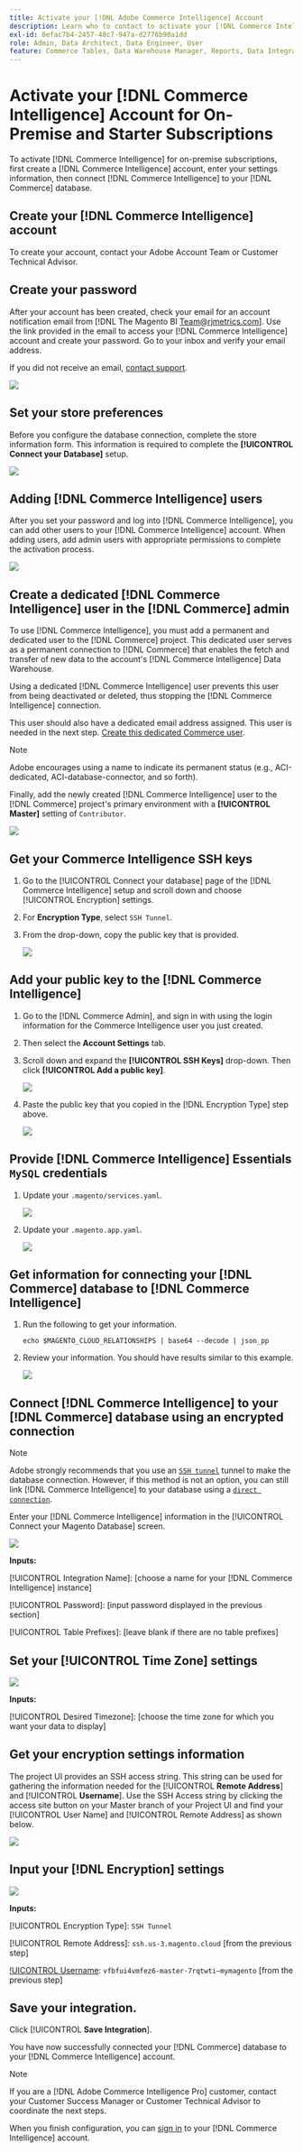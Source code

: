 ```yaml
---
title: Activate your [!DNL Adobe Commerce Intelligence] Account
description: Learn who to contact to activate your [!DNL Commerce Intelligence] account.
exl-id: 0efac7b4-2457-48c7-947a-d2776b90a1dd
role: Admin, Data Architect, Data Engineer, User
feature: Commerce Tables, Data Warehouse Manager, Reports, Data Integration
---
```

# Activate your [!DNL Commerce Intelligence] Account for On-Premise and Starter Subscriptions

To activate [!DNL Commerce Intelligence] for on-premise subscriptions, first create a [!DNL Commerce Intelligence] account, enter your settings information, then connect [!DNL Commerce Intelligence] to your [!DNL Commerce] database. <!-- For information about activation in `Cloud Starter` projects, see [Activating your [!DNL Commerce Intelligence] Account for `Cloud Starter` Subscriptions](../getting-started/cloud-activation.md).-->

## Create your [!DNL Commerce Intelligence] account

To create your account, contact your Adobe Account Team or Customer Technical Advisor.

## Create your password

After your account has been created, check your email for an account notification email from [!DNL The Magento BI Team@rjmetrics.com]. Use the link provided in the email to access your [!DNL Commerce Intelligence] account and create your password. Go to your inbox and verify your email address. 

If you did not receive an email, [contact support](https://experienceleague.adobe.com/docs/commerce-knowledge-base/kb/troubleshooting/miscellaneous/mbi-service-policies.html?lang=en).

   ![](../assets/create-account-4.png)

## Set your store preferences

   Before you configure the database connection, complete the store information form. This information is required to complete the **[!UICONTROL Connect your Database]** setup.

   ![](../assets/create-account-6.png)

## Adding [!DNL Commerce Intelligence] users

After you set your password and log into [!DNL Commerce Intelligence], you can add other users to your [!DNL Commerce Intelligence] account. When adding users, add admin users with appropriate permissions to complete the activation process.

   ![](../assets/create-account-5.png)

## Create a dedicated [!DNL Commerce Intelligence] user in the [!DNL Commerce] admin

To use [!DNL Commerce Intelligence], you must add a permanent and dedicated user to the [!DNL Commerce] project. This dedicated user serves as a permanent connection to [!DNL Commerce] that enables the fetch and transfer of new data to the account's [!DNL Commerce Intelligence] Data Warehouse.

Using a dedicated [!DNL Commerce Intelligence] user prevents this user from being deactivated or deleted, thus stopping the [!DNL Commerce Intelligence] connection.

This user should also have a dedicated email address assigned. This user is needed in the next step. [Create this dedicated Commerce user](https://accounts.magento.com).

>[!NOTE]
>
>Adobe encourages using a name to indicate its permanent status (e.g., ACI-dedicated, ACI-database-connector, and so forth).
 
Finally, add the newly created [!DNL Commerce Intelligence] user to the [!DNL Commerce] project's primary environment with a **[!UICONTROL Master]** setting of `Contributor`.

   ![](../assets/commerce-add-user-settings.png)

## Get your Commerce Intelligence SSH keys

   1. Go to the [!UICONTROL Connect your database] page of the [!DNL Commerce Intelligence] setup and scroll down and choose [!UICONTROL Encryption] settings.
 
   1. For **Encryption Type**, select `SSH Tunnel`.

   1. From the drop-down, copy the public key that is provided.

      ![](../assets/encryption-setting-new-account.png) 

## Add your public key to the [!DNL Commerce Intelligence]
    
   1. Go to the [!DNL Commerce Admin], and sign in with using the login information for the Commerce Intelligence user you just created. 

   1. Then select the **Account Settings** tab.
 
   1. Scroll down and expand the **[!UICONTROL SSH Keys]** drop-down. Then click **[!UICONTROL Add a public key]**.

       ![](../assets/add-public-key.png)

   1. Paste the public key that you copied in the [!DNL Encryption Type] step above.
 
       ![](../assets/paste-public-key.png)

## Provide [!DNL Commerce Intelligence] Essentials `MySQL` credentials

   1. Update your `.magento/services.yaml`.
    
      ![](../assets/update-magento-services-yaml.png)

   1. Update your `.magento.app.yaml`.

      ![](../assets/magento-app-yaml-relationships.png)

## Get information for connecting your [!DNL Commerce] database to [!DNL Commerce Intelligence]

   1. Run the following to get your information.

        `echo $MAGENTO_CLOUD_RELATIONSHIPS | base64 --decode | json_pp`

   1. Review your information. You should have results similar to this example.

      ![](../assets/example-database-information.png)

## Connect [!DNL Commerce Intelligence] to your [!DNL Commerce] database using an encrypted connection

>[!NOTE]
>
>Adobe strongly recommends that you use an [`SSH tunnel`](../data-analyst/importing-data/integrations/mysql-via-ssh-tunnel.md) tunnel to make the database connection. However, if this method is not an option, you can still link [!DNL Commerce Intelligence] to your database using a [`direct connection`](../data-analyst/importing-data/integrations/mysql-via-a-direct-connection.md).

Enter your [!DNL Commerce Intelligence] information in the [!UICONTROL Connect your Magento Database] screen.

![](../assets/connect-magento-db.png)

**Inputs:**

[!UICONTROL Integration Name]:  [choose a name for your [!DNL Commerce Intelligence] instance]
   
[!UICONTROL Host]: `mbi.internal`

[!UICONTROL Port]: `3306`

[!UICONTROL Username]: `mbi`

[!UICONTROL Password]: [input password displayed in the previous section]

[!UICONTROL Database Name]: `main`

[!UICONTROL Table Prefixes]: [leave blank if there are no table prefixes]

## Set your [!UICONTROL **Time Zone**] settings

   ![](../assets/time-zone-settings.png)

   **Inputs:**

   [!UICONTROL Database Timezone]: `UTC`

   [!UICONTROL Desired Timezone]: [choose the time zone for which you want your data to display]

## Get your encryption settings information

The project UI provides an SSH access string. This string can be used for gathering the information needed for the [!UICONTROL **Remote Address**] and [!UICONTROL **Username**]. Use the SSH Access string by clicking the access site button on your Master branch of your Project UI and find your [!UICONTROL User Name] and [!UICONTROL Remote Address] as shown below.

![](../assets/master-branch-settings.png)

## Input your [!DNL Encryption] settings

![](../assets/encryption-settings-2.png)

**Inputs:**

[!UICONTROL Encryption Type]: `SSH Tunnel`

[!UICONTROL Remote Address]: `ssh.us-3.magento.cloud`  [from the previous step]

[!UICONTROL Username]: `vfbfui4vmfez6-master-7rqtwti—mymagento`  [from the previous step] 

[!UICONTROL Port]: `22`

## Save your integration. 

Click [!UICONTROL **Save Integration**].

You have now successfully connected your [!DNL Commerce] database to your [!DNL Commerce Intelligence] account.

>[!NOTE]
>
>If you are a [!DNL Adobe Commerce Intelligence Pro] customer, contact your Customer Success Manager or Customer Technical Advisor to coordinate the next steps.

When you finish configuration, you can [sign in](../getting-started/sign-in.md) to your [!DNL Commerce Intelligence] account.

<!---# Activate your [!DNL Commerce Intelligence] Account 

To activate [!DNL Commerce Intelligence] for on-premise or `Cloud Pro` subscriptions, [contact support](https://experienceleague.adobe.com/docs/commerce-knowledge-base/kb/troubleshooting/miscellaneous/mbi-service-policies.html).

>[!NOTE]
>
>Adobe no longer supports new `Cloud Starter` subscriptions.--->
